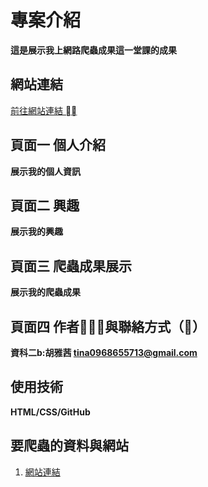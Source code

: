 # 專案介紹
**這是展示我上網路爬蟲成果這一堂課的成果**

## 網站連結
[前往網站連結 ⛓️‍💥](https://hcccyyy.github.io/hcy.github.io/)
## 頁面一 個人介紹
**展示我的個人資訊**
## 頁面二 興趣
**展示我的興趣**
## 頁面三 爬蟲成果展示
**展示我的爬蟲成果**
## 頁面四 作者🧑🏻‍💻與聯絡方式（📨）
**資科二b:胡雅茜 tina0968655713@gmail.com**

## 使用技術
**HTML/CSS/GitHub**
## 要爬蟲的資料與網站
1. [網站連結](https://opendata.taichung.gov.tw/)
